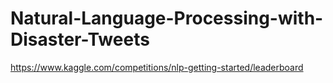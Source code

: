 # Natural-Language-Processing-with-Disaster-Tweets
https://www.kaggle.com/competitions/nlp-getting-started/leaderboard
